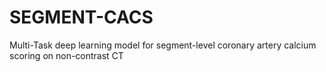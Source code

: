# SEGMENT-CACS
Multi-Task deep learning model for segment-level coronary artery calcium scoring on non-contrast CT
